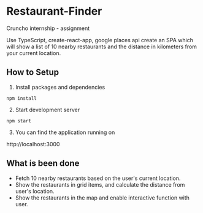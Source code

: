 # Restaurant-Finder
Cruncho internship - assignment  

Use TypeScript, create-react-app, google places api create an SPA which will show a list of 10 nearby restaurants and the distance in kilometers from your current location.

## How to Setup

1. Install packages and dependencies

```
npm install
```

2. Start development server

```
npm start
```

3. You can find the application running on

http://localhost:3000

## What is been done

- Fetch 10 nearby restaurants based on the user's current location.
- Show the restaurants in grid items, and calculate the distance from user's location.
- Show the restaurants in the map and enable interactive function with user.
